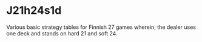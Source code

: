 # J21h24s1d
Various basic strategy tables for Finnish 27 games wherein; the dealer uses one deck and stands on hard 21 and soft 24.
